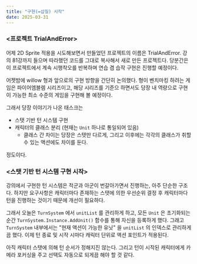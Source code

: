 ```yaml
---
title: "구현(=삽질) 시작"
date: 2025-03-31
---
```


### <프로젝트 TrialAndError>

어제 2D Sprite 적용을 시도해보면서 만들었던 프로젝트의 이름은 TrialAndError. 강의 81강까지 들으며 따라했던 코드를 그대로 복사해서 새로 만든 프로젝트다. 당분간은 이 프로젝트에서 계속 시행착오를 반복하며 연습 겸 습작 구현은 진행할 예정이다.

어젯밤에 willow 형과 앞으로의 구현 방향을 간단히 논의했다. 형이 벤치마킹 하려는 게임은 파이어엠블렘 시리즈이고, 해당 시리즈를 기준으 하면서도 당장 내 역량으로 구현이 가능한 최소 수준의 게임을 구현해 볼 예정이다.

그래서 당장 이야기가 나온 태스크는

- 스탯 기반 턴 시스템 구현
- 캐릭터의 클래스 분리 (현재는 `Unit` 하나로 통일되어 있음)
  - 클래스 간 차이는 당장은 스탯만 다르게, 그리고 이후에는 각각의 클래스가 취할 수 있는 액션에도 차이를 둔다.

정도이다.

### <스탯 기반 턴 시스템 구현 시작>

강의에서 구현한 턴 시스템은 적군과 아군이 번갈아가면서 진행하는, 아주 단순한 구조다. 하지만 요구사항은 캐릭터마다 존재하는 스탯에 의한 우선순위 결정 후 캐릭터마다 턴을 진행하는 것이기 때문에 개선이 필요하다.

그래서 오늘은 `TurnSystem` 에서 `unitList` 를 관리하게 하고, 모든 `Unit` 은 초기화되는 순간 `TurnSystem.Instance.AddUnit()` 함수를 통해 자신을 등록하게 했다. 그래고 `TurnSystem` 내부에서는 "현재 액션이 가능한 유닛" 을 `unitList` 의 인덱스로 관리하게끔 했다. 이제 턴 종료 및 시작 시마다 캐릭터 단위로 액션 포인트가 적용된다.

아직 캐릭터 스탯에 의해 턴 순서가 정해지진 않는다. 그리고 턴이 시작된 캐릭터에게 카메라 포커싱을 주고 선택도 자동으로 되게끔 해야 할 것 같다.
